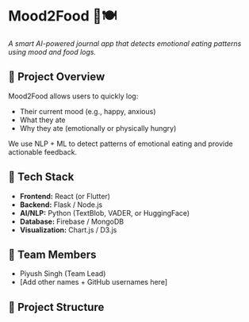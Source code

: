 # Mood2Food 🧠🍽️

_A smart AI-powered journal app that detects emotional eating patterns using mood and food logs._

## 🚀 Project Overview

Mood2Food allows users to quickly log:
- Their current mood (e.g., happy, anxious)
- What they ate
- Why they ate (emotionally or physically hungry)

We use NLP + ML to detect patterns of emotional eating and provide actionable feedback.

## 🔧 Tech Stack

- **Frontend:** React (or Flutter)
- **Backend:** Flask / Node.js
- **AI/NLP:** Python (TextBlob, VADER, or HuggingFace)
- **Database:** Firebase / MongoDB
- **Visualization:** Chart.js / D3.js

## 👥 Team Members

- Piyush Singh (Team Lead)
- [Add other names + GitHub usernames here]

## 📁 Project Structure
